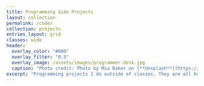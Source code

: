 ```yaml
---
title: Programming Side Projects
layout: collection
permalink: /code/
collection: projects
entries_layout: grid
classes: wide
header:
  overlay_color: "#000"
  overlay_filter: "0.5"
  overlay_image: /assets/images/programmer-desk.jpg
  caption: "Photo credit: Photo by Mia Baker on [**Unsplash**](https://unsplash.com)"
excerpt: "Programming projects I do outside of classes. They are all hosted on my [GitHub](https://www.github.com/maiquynhtruong)"
---
```

